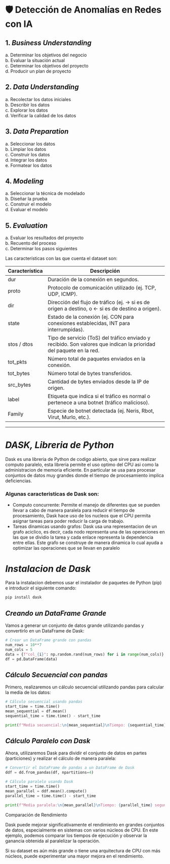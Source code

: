 # 🛡️ Detección de Anomalías en Redes con IA  

## 1. ***Business Understanding***
   a. Determinar los objetivos del negocio  
   b. Evaluar la situación actual  
   c. Determinar los objetivos del proyecto  
   d. Producir un plan de proyecto  

## 2. ***Data Understanding***
   a. Recolectar los datos iniciales  
   b. Describir los datos  
   c. Explorar los datos  
   d. Verificar la calidad de los datos  

## 3. ***Data Preparation***
   a. Seleccionar los datos  
   b. Limpiar los datos  
   c. Construir los datos  
   d. Integrar los datos  
   e. Formatear los datos  

## 4. ***Modeling***
   a. Seleccionar la técnica de modelado  
   b. Diseñar la prueba  
   c. Construir el modelo  
   d. Evaluar el modelo  

## 5. ***Evaluation***
   a. Evaluar los resultados del proyecto  
   b. Recuento del proceso  
   c. Determinar los pasos siguientes  


Las características con las que cuenta el dataset son:

| Característica     | Descripción                                                                 |
|--------------|-----------------------------------------------------------------------------|
| dur      | Duración de la conexión en segundos.                                         |
| proto    | Protocolo de comunicación utilizado (ej. TCP, UDP, ICMP).                   |
| dir      | Dirección del flujo de tráfico (ej. → si es de origen a destino, o ← si es de destino a origen). |
| state    | Estado de la conexión (ej. CON para conexiones establecidas, INT para interrumpidas). |
| stos / dtos | Tipo de servicio (ToS) del tráfico enviado y recibido. Son valores que indican la prioridad del paquete en la red. |
| tot_pkts | Número total de paquetes enviados en la conexión.                           |
| tot_bytes| Número total de bytes transferidos.                                         |
| src_bytes| Cantidad de bytes enviados desde la IP de origen.                            |
| label    | Etiqueta que indica si el tráfico es normal o pertenece a una botnet (tráfico malicioso). |
| Family   | Especie de botnet detectada (ej. Neris, Rbot, Virut, Murlo, etc.).           |

---

# ***DASK, Libreria de Python***

Dask es una libreria de Python de codigo abierto, que sirve para realizar computo paralelo, esta libreria permite el uso optimo del CPU asi como la administracion de memoria eficiente. En particular se usa para procesar conjuntos de datos muy grandes donde el tiempo de procesamiento implica deficiencias.

### Algunas caracteristicas de Dask son:
- Computo concurrente: Permite el manejo de diferentes que se pueden llevar a cabo de manera paralela para reducir el tiempo de procesamiento, Dask hace uso de los nucleos que el CPU permita asignar tareas para poder reducir la carga de trabajo.
- Tareas dinamicas usando grafos: Dask usa una representacion de un grafo aciclico, es decir, cada nodo representa una de las operaciones en las que se dividio la tarea y cada enlace representa la dependencia entre ellas. Este grafo se construye de manera dinamica lo cual ayuda a optimizar las operaciones que se llevan en paralelo

# ***Instalacion de Dask***

Para la instalacion debemos usar el instalador de paquetes de Python (pip) e introducir el siguiente comando:

```python
pip install dask
```
## ***Creando un DataFrame Grande***

Vamos a generar un conjunto de datos grande utilizando pandas y convertirlo en un DataFrame de Dask:
```python
# Crear un DataFrame grande con pandas
num_rows = 10**7
num_cols = 5
data = {f"col_{i}": np.random.rand(num_rows) for i in range(num_cols)}
df = pd.DataFrame(data)
```
## ***Cálculo Secuencial con pandas***

Primero, realizaremos un cálculo secuencial utilizando pandas para calcular la media de los datos:
```python
# Cálculo secuencial usando pandas
start_time = time.time()
mean_sequential = df.mean()
sequential_time = time.time() - start_time

print(f"Media secuencial:\n{mean_sequential}\nTiempo: {sequential_time} segundos")
```
## ***Cálculo Paralelo con Dask***

Ahora, utilizaremos Dask para dividir el conjunto de datos en partes (particiones) y realizar el cálculo de manera paralela:
```python
# Convertir el DataFrame de pandas a un DataFrame de Dask
ddf = dd.from_pandas(df, npartitions=4)

# Cálculo paralelo usando Dask
start_time = time.time()
mean_parallel = ddf.mean().compute()
parallel_time = time.time() - start_time

print(f"Media paralela:\n{mean_parallel}\nTiempo: {parallel_time} segundos")
```
Comparación de Rendimiento

Dask puede mejorar significativamente el rendimiento en grandes conjuntos de datos, especialmente en sistemas con varios núcleos de CPU. En este ejemplo, podemos comparar los tiempos de ejecución y observar la ganancia obtenida al paralelizar la operación.

Si su dataset es aún más grande o tiene una arquitectura de CPU con más núcleos, puede experimentar una mayor mejora en el rendimiento.
